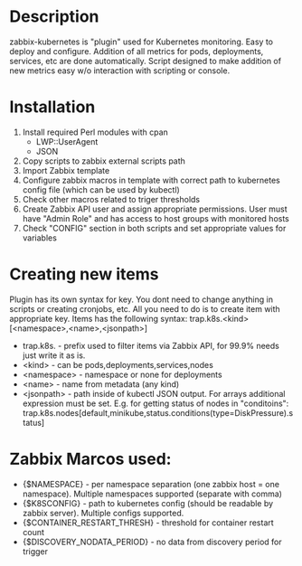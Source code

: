 # Description
zabbix-kubernetes is "plugin" used for Kubernetes monitoring. Easy to deploy and configure. Addition of all metrics for pods, deployments, services, etc are done automatically. Script designed to make addition of new metrics easy w/o interaction with scripting or console.
# Installation
1. Install required Perl modules with cpan
    * LWP::UserAgent
    * JSON
1. Copy scripts to zabbix external scripts path
1. Import Zabbix template
1. Configure zabbix macros in template with correct path to kubernetes config file (which can be used by kubectl)
1. Check other macros related to triger thresholds
1. Create Zabbix API user and assign appropriate permissions. User must have "Admin Role" and has access to host groups with monitored hosts
1. Check "CONFIG" section in both scripts and set appropriate values for variables

# Creating new items
Plugin has its own syntax for key. You dont need to change anything in scripts or creating cronjobs, etc. All you need to do is to create item with appropriate key. Items has the following syntax:
trap.k8s.\<kind\>[\<namespace\>,\<name\>,\<jsonpath\>]
* trap.k8s. - prefix used to filter items via Zabbix API, for 99.9% needs just write it as is.
* \<kind\> - can be pods,deployments,services,nodes
* \<namespace\> - namespace or none for deployments
* \<name\> - name from metadata (any kind)
* \<jsonpath\> - path inside of kubectl JSON output. For arrays additional expression must be set. E.g. for getting status of nodes in "conditoins": 
<br>trap.k8s.nodes[default,minikube,status.conditions(type=DiskPressure).status]

# Zabbix Marcos used:
* {$NAMESPACE} - per namespace separation (one zabbix host = one namespace). Multiple namespaces supported (separate with comma)
* {$K8SCONFIG} - path to kubernetes config (should be readable by zabbix server). Multiple configs supported.
* {$CONTAINER_RESTART_THRESH} - threshold for container restart count
* {$DISCOVERY_NODATA_PERIOD} - no data from discovery period for trigger
